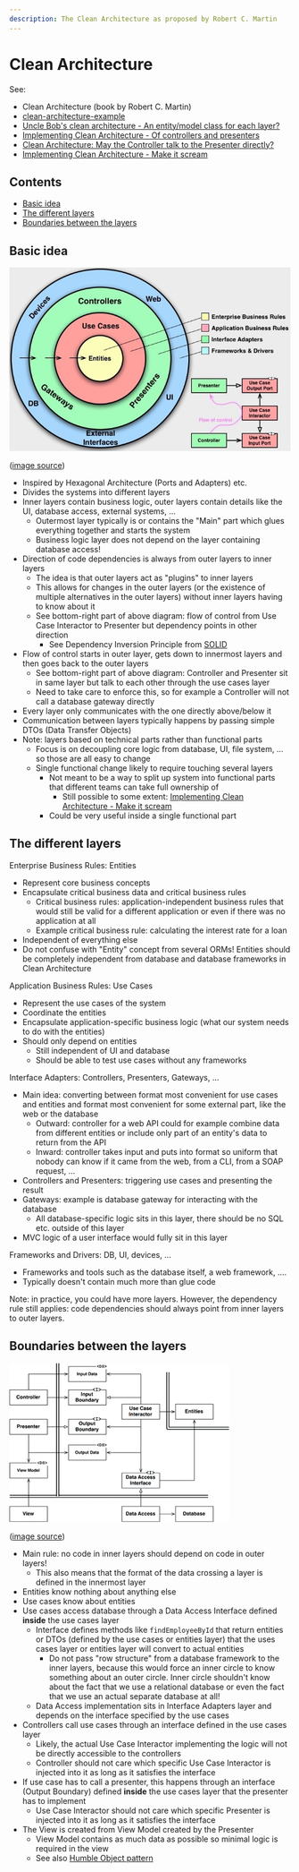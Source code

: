```yaml
---
description: The Clean Architecture as proposed by Robert C. Martin
---
```


# Clean Architecture

See:

-   Clean Architecture (book by Robert C. Martin)
-   [clean-architecture-example](https://github.com/mattia-battiston/clean-architecture-example)
-   [Uncle Bob's clean architecture - An entity/model class for each layer?](https://softwareengineering.stackexchange.com/questions/303478/uncle-bobs-clean-architecture-an-entity-model-class-for-each-layer)
-   [Implementing Clean Architecture - Of controllers and presenters](http://www.plainionist.net/Implementing-Clean-Architecture-Controller-Presenter/)
-   [Clean Architecture: May the Controller talk to the Presenter directly?](https://softwareengineering.stackexchange.com/questions/388379/clean-architecture-may-the-controller-talk-to-the-presenter-directly)
-   [Implementing Clean Architecture - Make it scream](http://www.plainionist.net/Implementing-Clean-Architecture-Scream/)

## Contents

-   [Basic idea](#basic-idea)
-   [The different layers](#the-different-layers)
-   [Boundaries between the layers](#boundaries-between-the-layers)

## Basic idea

![Clean Architecture](_img/Clean-Architecture/clean-architecture.jpg)

([image source](https://codeiwrote.net/2019-06-18-Part-2/))

-   Inspired by Hexagonal Architecture (Ports and Adapters) etc.
-   Divides the systems into different layers
-   Inner layers contain business logic, outer layers contain details like the UI, database access, external systems, ...
    -   Outermost layer typically is or contains the "Main" part which glues everything together and starts the system
    -   Business logic layer does not depend on the layer containing database access!
-   Direction of code dependencies is always from outer layers to inner layers
    -   The idea is that outer layers act as "plugins" to inner layers
    -   This allows for changes in the outer layers (or the existence of multiple alternatives in the outer layers) without inner layers having to know about it
    -   See bottom-right part of above diagram: flow of control from Use Case Interactor to Presenter but dependency points in other direction
        -   See Dependency Inversion Principle from [SOLID](../oo-design/SOLID-principles.md)
-   Flow of control starts in outer layer, gets down to innermost layers and then goes back to the outer layers
    -   See bottom-right part of above diagram: Controller and Presenter sit in same layer but talk to each other through the use cases layer
    -   Need to take care to enforce this, so for example a Controller will not call a database gateway directly
-   Every layer only communicates with the one directly above/below it
-   Communication between layers typically happens by passing simple DTOs (Data Transfer Objects)
-   Note: layers based on technical parts rather than functional parts
    -   Focus is on decoupling core logic from database, UI, file system, ... so those are all easy to change
    -   Single functional change likely to require touching several layers
        -   Not meant to be a way to split up system into functional parts that different teams can take full ownership of
            -   Still possible to some extent: [Implementing Clean Architecture - Make it scream](http://www.plainionist.net/Implementing-Clean-Architecture-Scream/)
        -   Could be very useful inside a single functional part

## The different layers

Enterprise Business Rules: Entities

-   Represent core business concepts
-   Encapsulate critical business data and critical business rules
    -   Critical business rules: application-independent business rules that would still be valid for a different application or even if there was no application at all
    -   Example critical business rule: calculating the interest rate for a loan
-   Independent of everything else
-   Do not confuse with "Entity" concept from several ORMs! Entities should be completely independent from database and database frameworks in Clean Architecture

Application Business Rules: Use Cases

-   Represent the use cases of the system
-   Coordinate the entities
-   Encapsulate application-specific business logic (what our system needs to do with the entities)
-   Should only depend on entities
    -   Still independent of UI and database
    -   Should be able to test use cases without any frameworks

Interface Adapters: Controllers, Presenters, Gateways, ...

-   Main idea: converting between format most convenient for use cases and entities and format most convenient for some external part, like the web or the database
    -   Outward: controller for a web API could for example combine data from different entities or include only part of an entity's data to return from the API
    -   Inward: controller takes input and puts into format so uniform that nobody can know if it came from the web, from a CLI, from a SOAP request, ...
-   Controllers and Presenters: triggering use cases and presenting the result
-   Gateways: example is database gateway for interacting with the database
    -   All database-specific logic sits in this layer, there should be no SQL etc. outside of this layer
-   MVC logic of a user interface would fully sit in this layer

Frameworks and Drivers: DB, UI, devices, ...

-   Frameworks and tools such as the database itself, a web framework, ....
-   Typically doesn't contain much more than glue code

Note: in practice, you could have more layers. However, the dependency rule still applies: code dependencies should always point from inner layers to outer layers.

## Boundaries between the layers

![Clean Architecture](_img/Clean-Architecture/clean-architecture-boundaries.jpg)

([image source](https://softwareengineering.stackexchange.com/questions/380251/clean-architecture-what-is-the-view-model))

-   Main rule: no code in inner layers should depend on code in outer layers!
    -   This also means that the format of the data crossing a layer is defined in the innermost layer
-   Entities know nothing about anything else
-   Use cases know about entities
-   Use cases access database through a Data Access Interface defined **inside** the use cases layer
    -   Interface defines methods like `findEmployeeById` that return entities or DTOs (defined by the use cases or entities layer) that the uses cases layer or entities layer will convert to actual entities
        -   Do not pass "row structure" from a database framework to the inner layers, because this would force an inner circle to know something about an outer circle. Inner circle shouldn't know about the fact that we use a relational database or even the fact that we use an actual separate database at all!
    -   Data Access implementation sits in Interface Adapters layer and depends on the interface specified by the use cases
-   Controllers call use cases through an interface defined in the use cases layer
    -   Likely, the actual Use Case Interactor implementing the logic will not be directly accessible to the controllers
    -   Controller should not care which specific Use Case Interactor is injected into it as long as it satisfies the interface
-   If use case has to call a presenter, this happens through an interface (Output Boundary) defined **inside** the use cases layer that the presenter has to implement
    -   Use Case Interactor should not care which specific Presenter is injected into it as long as it satisfies the interface
-   The View is created from View Model created by the Presenter
    -   View Model contains as much data as possible so minimal logic is required in the view
    -   See also [Humble Object pattern](../Humble-Object-pattern.md)
